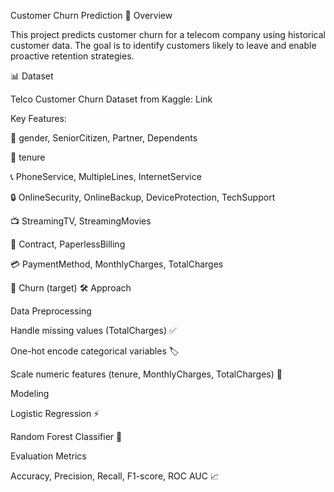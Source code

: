 Customer Churn Prediction
🌟 Overview

This project predicts customer churn for a telecom company using historical customer data. The goal is to identify customers likely to leave and enable proactive retention strategies.

📊 Dataset

Telco Customer Churn Dataset from Kaggle: Link

Key Features:

👤 gender, SeniorCitizen, Partner, Dependents

📅 tenure

📞 PhoneService, MultipleLines, InternetService

🔒 OnlineSecurity, OnlineBackup, DeviceProtection, TechSupport

📺 StreamingTV, StreamingMovies

📄 Contract, PaperlessBilling

💳 PaymentMethod, MonthlyCharges, TotalCharges

🎯 Churn (target)
🛠️ Approach

Data Preprocessing

Handle missing values (TotalCharges) ✅

One-hot encode categorical variables 🏷️

Scale numeric features (tenure, MonthlyCharges, TotalCharges) 📏

Modeling

Logistic Regression ⚡

Random Forest Classifier 🌲

Evaluation Metrics

Accuracy, Precision, Recall, F1-score, ROC AUC 📈


